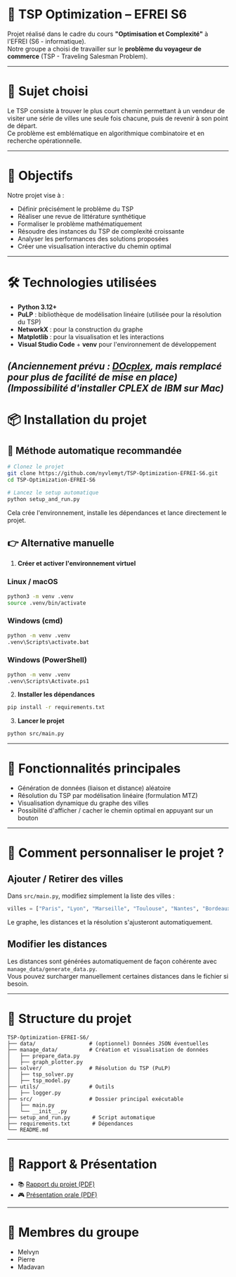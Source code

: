 # 🧭 TSP Optimization – EFREI S6

Projet réalisé dans le cadre du cours **"Optimisation et Complexité"** à l'EFREI (S6 - informatique).  
Notre groupe a choisi de travailler sur le **problème du voyageur de commerce** (TSP - Traveling Salesman Problem).

---

# 🧐 Sujet choisi

Le TSP consiste à trouver le plus court chemin permettant à un vendeur de visiter une série de villes une seule fois chacune, puis de revenir à son point de départ.  
Ce problème est emblématique en algorithmique combinatoire et en recherche opérationnelle.

---

# 📌 Objectifs

Notre projet vise à :

- Définir précisément le problème du TSP
- Réaliser une revue de littérature synthétique
- Formaliser le problème mathématiquement
- Résoudre des instances du TSP de complexité croissante
- Analyser les performances des solutions proposées
- Créer une visualisation interactive du chemin optimal

---

# 🛠️ Technologies utilisées

- **Python 3.12+**
- **PuLP** : bibliothèque de modélisation linéaire (utilisée pour la résolution du TSP)
- **NetworkX** : pour la construction du graphe
- **Matplotlib** : pour la visualisation et les interactions
- **Visual Studio Code** + **venv** pour l'environnement de développement

*(Anciennement prévu : [DOcplex](https://github.com/IBMDecisionOptimization/docplex), mais remplacé pour plus de facilité de mise en place)*
*(Impossibilité d'installer CPLEX de IBM sur Mac)*
---

# 📦 Installation du projet

## 🔄 Méthode automatique recommandée

```bash
# Clonez le projet
git clone https://github.com/nyvlemyt/TSP-Optimization-EFREI-S6.git
cd TSP-Optimization-EFREI-S6

# Lancez le setup automatique
python setup_and_run.py
```

Cela crée l'environnement, installe les dépendances et lance directement le projet.

## 👉 Alternative manuelle

1. **Créer et activer l'environnement virtuel**

### Linux / macOS
```bash
python3 -m venv .venv
source .venv/bin/activate
```

### Windows (cmd)
```bash
python -m venv .venv
.venv\Scripts\activate.bat
```

### Windows (PowerShell)
```bash
python -m venv .venv
.venv\Scripts\Activate.ps1
```

2. **Installer les dépendances**
```bash
pip install -r requirements.txt
```

3. **Lancer le projet**
```bash
python src/main.py
```

---

# 🏢 Fonctionnalités principales

- Génération de données (liaison et distance) aléatoire
- Résolution du TSP par modélisation linéaire (formulation MTZ)
- Visualisation dynamique du graphe des villes
- Possibilité d'afficher / cacher le chemin optimal en appuyant sur un bouton

---

# 📅 Comment personnaliser le projet ?

## Ajouter / Retirer des villes

Dans `src/main.py`, modifiez simplement la liste des villes :

```python
villes = ["Paris", "Lyon", "Marseille", "Toulouse", "Nantes", "Bordeaux", "Strasbourg", "Lille", "Nice", "Montpellier"]
```

Le graphe, les distances et la résolution s'ajusteront automatiquement.

## Modifier les distances

Les distances sont générées automatiquement de façon cohérente avec `manage_data/generate_data.py`.  
Vous pouvez surcharger manuellement certaines distances dans le fichier si besoin.

---

# 📅 Structure du projet

```
TSP-Optimization-EFREI-S6/
├── data/                 # (optionnel) Données JSON éventuelles
├── manage_data/          # Création et visualisation de données
│   ├── prepare_data.py
│   ├── graph_plotter.py
├── solver/               # Résolution du TSP (PuLP)
│   ├── tsp_solver.py
│   ├── tsp_model.py
├── utils/                # Outils
│   ├── logger.py
├── src/                  # Dossier principal exécutable
│   ├── main.py
│   └── __init__.py
├── setup_and_run.py       # Script automatique
├── requirements.txt       # Dépendances
└── README.md
```

---

# 📄 Rapport & Présentation

- 📚 [Rapport du projet (PDF)](https://github.com/nyvlemyt/TSP-Optimization-EFREI-S6/blob/main/rapport.pdf) 
- 🎮 [Présentation orale (PDF)](https://github.com/nyvlemyt/TSP-Optimization-EFREI-S6/blob/main/presentation.pdf)

---

# 👥 Membres du groupe

- Melvyn
- Pierre
- Madavan


